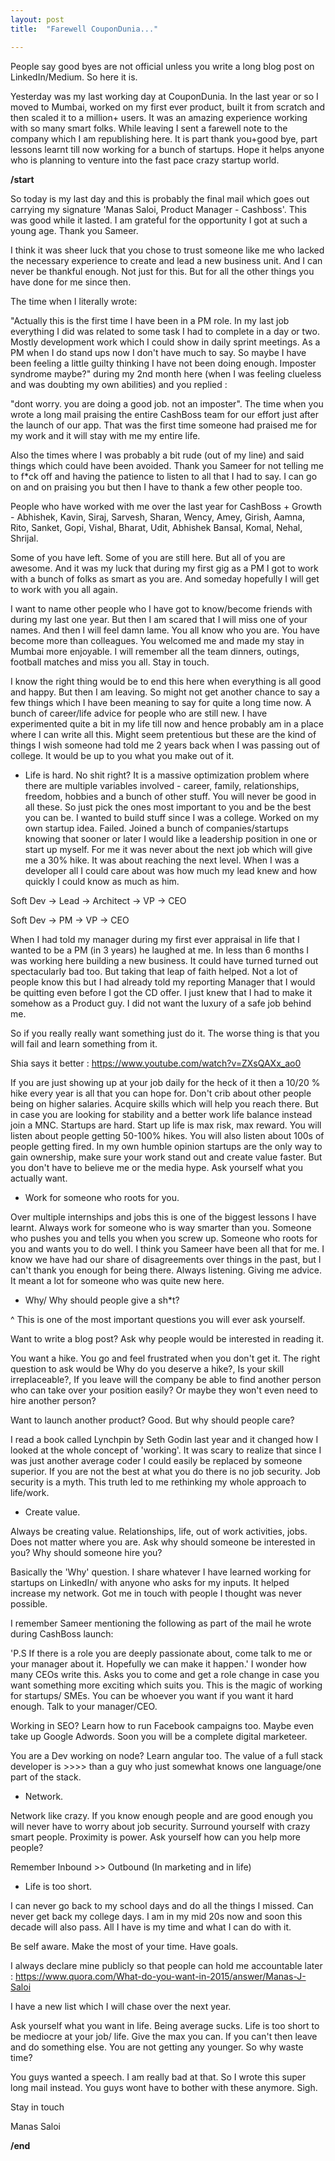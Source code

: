 ```yaml
---
layout: post
title:  "Farewell CouponDunia..."

---
```


People say good byes are not official unless you write a long blog post on LinkedIn/Medium. So here it is.

Yesterday was my last working day at CouponDunia. In the last year or so I moved to Mumbai, worked on my first ever product, built it from scratch and then scaled it to a million+ users. It was an amazing experience working with so many smart folks. While leaving I sent a farewell note to the company which I am republishing here. It is part thank you+good bye, part lessons learnt till now working for a bunch of startups. Hope it helps anyone who is planning to venture into the fast pace crazy startup world.

**/start**

So today is my last day and this is probably the final mail which goes out carrying my signature 'Manas Saloi, Product Manager - Cashboss'. This was good while it lasted. I am grateful for the opportunity I got at such a young age. Thank you Sameer.

I think it was sheer luck that you chose to trust someone like me who lacked the necessary experience to create and lead a new business unit. And I can never be thankful enough. Not just for this. But for all the other things you have done for me since then.

The time when I literally wrote:

"Actually this is the first time I have been in a PM role. In my last job everything I did was related to some task I had to complete in a day or two. Mostly development work which I could show in daily sprint meetings. As a PM when I do stand ups now I don't have much to say. So maybe I have been feeling a little guilty thinking I have not been doing enough. Imposter syndrome maybe?"
during my 2nd month here (when I was feeling clueless and was doubting my own abilities) and you replied :

"dont worry. you are doing a good job. not an imposter".
The time when you wrote a long mail praising the entire CashBoss team for our effort just after the launch of our app. That was the first time someone had praised me for my work and it will stay with me my entire life.

Also the times where I was probably a bit rude (out of my line) and said things which could have been avoided. Thank you Sameer for not telling me to f*ck off and having the patience to listen to all that I had to say. I can go on and on praising you but then I have to thank a few other people too.

People who have worked with me over the last year for CashBoss + Growth - Abhishek, Kavin, Siraj, Sarvesh, Sharan, Wency, Amey, Girish, Aamna, Rito, Sanket, Gopi, Vishal, Bharat, Udit, Abhishek Bansal, Komal, Nehal, Shrijal.

Some of you have left. Some of you are still here. But all of you are awesome. And it was my luck that during my first gig as a PM I got to work with a bunch of folks as smart as you are. And someday hopefully I will get to work with you all again.

I want to name other people who I have got to know/become friends with during my last one year. But then I am scared that I will miss one of your names. And then I will feel damn lame. You all know who you are. You have become more than colleagues. You welcomed me and made my stay in Mumbai more enjoyable. I will remember all the team dinners, outings, football matches and miss you all. Stay in touch.

I know the right thing would be to end this here when everything is all good and happy. But then I am leaving. So might not get another chance to say a few things which I have been meaning to say for quite a long time now. A bunch of career/life advice for people who are still new. I have experimented quite a bit in my life till now and hence probably am in a place where I can write all this. Might seem pretentious but these are the kind of things I wish someone had told me 2 years back when I was passing out of college. It would be up to you what you make out of it.

-  Life is hard. No shit right? It is a massive optimization problem where there are multiple variables involved - career, family, relationships, freedom, hobbies and a bunch of other stuff. You will never be good in all these. So just pick the ones most important to you and be the best you can be. I wanted to build stuff since I was a college. Worked on my own startup idea. Failed. Joined a bunch of companies/startups knowing that sooner or later I would like a leadership position in one or start up myself. For me it was never about the next job which will give me a 30% hike. It was about reaching the next level. When I was a developer all I could care about was how much my lead knew and how quickly I could know as much as him.

Soft Dev -> Lead -> Architect -> VP -> CEO

Soft Dev -> PM -> VP -> CEO

When I had told my manager during my first ever appraisal in life that I wanted to be a PM (in 3 years) he laughed at me. In less than 6 months I was working here building a new business. It could have turned turned out spectacularly bad too. But taking that leap of faith helped. Not a lot of people know this but I had already told my reporting Manager that I would be quitting even before I got the CD offer. I just knew that I had to make it somehow as a Product guy. I did not want the luxury of a safe job behind me.

So if you really really want something just do it. The worse thing is that you will fail and learn something from it.

Shia says it better : https://www.youtube.com/watch?v=ZXsQAXx_ao0

If you are just showing up at your job daily for the heck of it then a 10/20 % hike every year is all that you can hope for. Don't crib about other people being on higher salaries. Acquire skills which will help you reach there. But in case you are looking for stability and a better work life balance instead join a MNC. Startups are hard. Start up life is max risk, max reward. You will listen about people getting 50-100% hikes. You will also listen about 100s of people getting fired. In my own humble opinion startups are the only way to gain ownership, make sure your work stand out and create value faster. But you don't have to believe me or the media hype. Ask yourself what you actually want.

-  Work for someone who roots for you.

Over multiple internships and jobs this is one of the biggest lessons I have learnt. Always work for someone who is way smarter than you. Someone who pushes you and tells you when you screw up. Someone who roots for you and wants you to do well. I think you Sameer have been all that for me. I know we have had our share of disagreements over things in the past, but I can't thank you enough for being there. Always listening. Giving me advice. It meant a lot for someone who was quite new here.

-  Why/ Why should people give a sh*t?

^ This is one of the most important questions you will ever ask yourself.

Want to write a blog post? Ask why people would be interested in reading it.

You want a hike. You go and feel frustrated when you don't get it. The right question to ask would be Why do you deserve a hike?, Is your skill irreplaceable?, If you leave will the company be able to find another person who can take over your position easily? Or maybe they won't even need to hire another person?

Want to launch another product? Good. But why should people care?

I read a book called Lynchpin by Seth Godin last year and it changed how I looked at the whole concept of 'working'. It was scary to realize that since I was just another average coder I could easily be replaced by someone superior. If you are not the best at what you do there is no job security. Job security is a myth. This truth led to me rethinking my whole approach to life/work.

-  Create value.

Always be creating value. Relationships, life, out of work activities, jobs. Does not matter where you are. Ask why should someone be interested in you? Why should someone hire you?

Basically the 'Why' question. I share whatever I have learned working for startups on LinkedIn/ with anyone who asks for my inputs. It helped increase my network. Got me in touch with people I thought was never possible.

I remember Sameer mentioning the following as part of the mail he wrote during CashBoss launch:

'P.S If there is a role you are deeply passionate about, come talk to me or your manager about it. Hopefully we can make it happen.'
I wonder how many CEOs write this. Asks you to come and get a role change in case you want something more exciting which suits you. This is the magic of working for startups/ SMEs. You can be whoever you want if you want it hard enough. Talk to your manager/CEO.

Working in SEO? Learn how to run Facebook campaigns too. Maybe even take up Google Adwords. Soon you will be a complete digital marketeer.

You are a Dev working on node? Learn angular too. The value of a full stack developer is >>>> than a guy who just somewhat knows one language/one part of the stack.

-  Network.

Network like crazy. If you know enough people and are good enough you will never have to worry about job security. Surround yourself with crazy smart people. Proximity is power. Ask yourself how can you help more people?

Remember Inbound >> Outbound (In marketing and in life)

- Life is too short.

I can never go back to my school days and do all the things I missed. Can never get back my college days. I am in my mid 20s now and soon this decade will also pass. All I have is my time and what I can do with it.

Be self aware. Make the most of your time. Have goals.

I always declare mine publicly so that people can hold me accountable later : https://www.quora.com/What-do-you-want-in-2015/answer/Manas-J-Saloi

I have a new list which I will chase over the next year.

Ask yourself what you want in life. Being average sucks. Life is too short to be mediocre at your job/ life. Give the max you can. If you can't then leave and do something else. You are not getting any younger. So why waste time?

You guys wanted a speech. I am really bad at that. So I wrote this super long mail instead. You guys wont have to bother with these anymore. Sigh.

Stay in touch

Manas Saloi

**/end**
